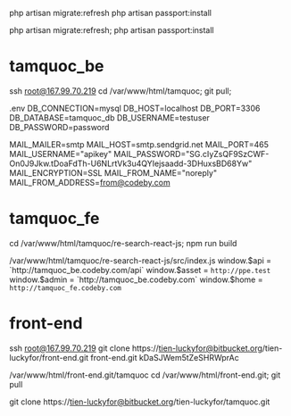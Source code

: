 
php artisan migrate:refresh
php artisan passport:install

php artisan migrate:refresh; php artisan passport:install

# tamquoc_be
ssh root@167.99.70.219
cd /var/www/html/tamquoc; git pull;

.env
DB_CONNECTION=mysql
DB_HOST=localhost
DB_PORT=3306
DB_DATABASE=tamquoc_db
DB_USERNAME=testuser
DB_PASSWORD=password

MAIL_MAILER=smtp
MAIL_HOST=smtp.sendgrid.net
MAIL_PORT=465
MAIL_USERNAME="apikey"
MAIL_PASSWORD="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"
MAIL_ENCRYPTION=SSL
MAIL_FROM_NAME="noreply"
MAIL_FROM_ADDRESS=from@codeby.com

# tamquoc_fe
cd /var/www/html/tamquoc/re-search-react-js; npm run build

/var/www/html/tamquoc/re-search-react-js/src/index.js
window.$api = `http://tamquoc_be.codeby.com/api`
window.$asset = `http://ppe.test`
window.$admin = `http://tamquoc_be.codeby.com`
window.$home = `http://tamquoc_fe.codeby.com`

# front-end
ssh root@167.99.70.219
git clone https://tien-luckyfor@bitbucket.org/tien-luckyfor/front-end.git front-end.git
kDaSJWem5tZeSHRWprAc

/var/www/html/front-end.git/tamquoc
cd /var/www/html/front-end.git; git pull

git clone https://tien-luckyfor@bitbucket.org/tien-luckyfor/tamquoc.git
